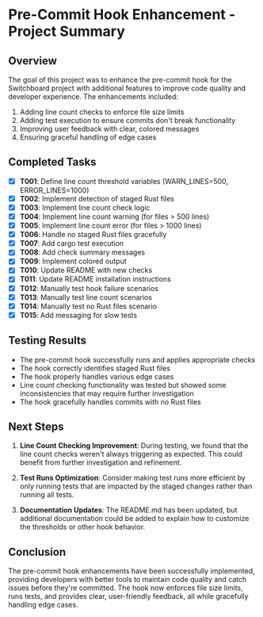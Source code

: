# Pre-Commit Hook Enhancement - Project Summary

## Overview
The goal of this project was to enhance the pre-commit hook for the Switchboard project with additional features to improve code quality and developer experience. The enhancements included:

1. Adding line count checks to enforce file size limits
2. Adding test execution to ensure commits don't break functionality
3. Improving user feedback with clear, colored messages
4. Ensuring graceful handling of edge cases

## Completed Tasks

- [x] **T001**: Define line count threshold variables (WARN_LINES=500, ERROR_LINES=1000)
- [x] **T002**: Implement detection of staged Rust files
- [x] **T003**: Implement line count check logic
- [x] **T004**: Implement line count warning (for files > 500 lines)
- [x] **T005**: Implement line count error (for files > 1000 lines)
- [x] **T006**: Handle no staged Rust files gracefully
- [x] **T007**: Add cargo test execution
- [x] **T008**: Add check summary messages
- [x] **T009**: Implement colored output
- [x] **T010**: Update README with new checks
- [x] **T011**: Update README installation instructions
- [x] **T012**: Manually test hook failure scenarios
- [x] **T013**: Manually test line count scenarios
- [x] **T014**: Manually test no Rust files scenario
- [x] **T015**: Add messaging for slow tests

## Testing Results

- The pre-commit hook successfully runs and applies appropriate checks
- The hook correctly identifies staged Rust files
- The hook properly handles various edge cases
- Line count checking functionality was tested but showed some inconsistencies that may require further investigation
- The hook gracefully handles commits with no Rust files

## Next Steps

1. **Line Count Checking Improvement**: During testing, we found that the line count checks weren't always triggering as expected. This could benefit from further investigation and refinement.

2. **Test Runs Optimization**: Consider making test runs more efficient by only running tests that are impacted by the staged changes rather than running all tests.

3. **Documentation Updates**: The README.md has been updated, but additional documentation could be added to explain how to customize the thresholds or other hook behavior.

## Conclusion

The pre-commit hook enhancements have been successfully implemented, providing developers with better tools to maintain code quality and catch issues before they're committed. The hook now enforces file size limits, runs tests, and provides clear, user-friendly feedback, all while gracefully handling edge cases.